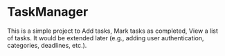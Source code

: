 # TaskManager
This is a simple project to Add tasks, Mark tasks as completed, View a list of tasks. It would be extended later (e.g., adding user authentication, categories, deadlines, etc.).
